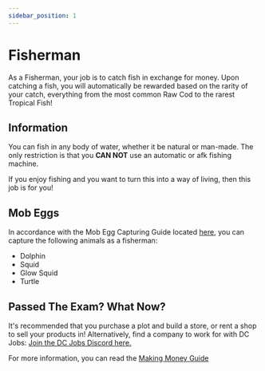 ```yaml
---
sidebar_position: 1
---
```


# Fisherman

As a Fisherman, your job is to catch fish in exchange for money. Upon catching a fish, you will automatically be rewarded based on the rarity of your catch, everything from the most common Raw Cod to the rarest Tropical Fish!

## Information

You can fish in any body of water, whether it be natural or man-made. The only restriction is that you **CAN NOT** use an automatic or afk fishing machine.

If you enjoy fishing and you want to turn this into a way of living, then this job is for you!

## Mob Eggs

In accordance with the Mob Egg Capturing Guide located [here](https://www.democracycraft.net/threads/mob-egg-capturing.9644/), you can capture the following animals as a fisherman:

- Dolphin
- Squid
- Glow Squid
- Turtle

## Passed The Exam? What Now?

It's recommended that you purchase a plot and build a store, or rent a shop to sell your products in! Alternatively, find a company to work for with DC Jobs:
[Join the DC Jobs Discord here.](https://discord.gg/Q8rNjddjjh)

For more information, you can read the [Making Money Guide](https://democracycraft.net/threads/making-money.1410/)
